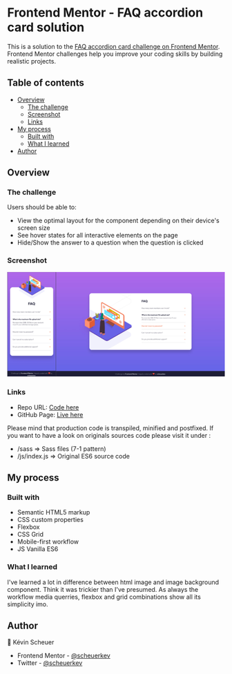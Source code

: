 # Frontend Mentor - FAQ accordion card solution

This is a solution to the [FAQ accordion card challenge on Frontend Mentor](https://www.frontendmentor.io/challenges/faq-accordion-card-XlyjD0Oam). Frontend Mentor challenges help you improve your coding skills by building realistic projects. 

## Table of contents

- [Overview](#overview)
  - [The challenge](#the-challenge)
  - [Screenshot](#screenshot)
  - [Links](#links)
- [My process](#my-process)
  - [Built with](#built-with)
  - [What I learned](#what-i-learned)
- [Author](#author)

## Overview

### The challenge

Users should be able to:

- View the optimal layout for the component depending on their device's screen size
- See hover states for all interactive elements on the page
- Hide/Show the answer to a question when the question is clicked

### Screenshot

![](./screenshot.jpg)

### Links

- Repo URL: [Code here](https://github.com/scheuerkev/faq-accordion-card-main)
- GitHub Page: [Live here](https://scheuerkev.github.io/faq-accordion-card-main/)

Please mind that production code is transpiled, minified and postfixed. If you want to have a look on originals sources code please visit it under : 
- /sass => Sass files (7-1 pattern)
- /js/index.js => Original ES6 source code

## My process

### Built with

- Semantic HTML5 markup
- CSS custom properties
- Flexbox
- CSS Grid
- Mobile-first workflow
- JS Vanilla ES6

### What I learned

I've learned a lot in difference between html image and image background component. Think it was trickier than I've presumed. As always the workflow media querries, flexbox and grid combinations show all its simplicity imo.

## Author
🦊 Kévin Scheuer
- Frontend Mentor - [@scheuerkev](https://www.frontendmentor.io/profile/scheuerkev)
- Twitter - [@scheuerkev](https://www.twitter.com/scheuerkev)

